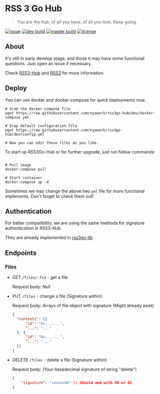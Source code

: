 # RSS 3 Go Hub

> You are the hub, of all you have, of all you love.
> Keep going.

[![issue](https://img.shields.io/github/issues/nyawork/rss3go-hub)](https://github.com/nyawork/rss3go-hub/issues)
[![dev build](https://img.shields.io/github/workflow/status/nyawork/rss3go-hub/RSS3Go-Hub%20Docker%20Build/dev?label=Dev%20Build)](https://hub.docker.com/r/nyawork/rss3go-hub/tags?name=dev)
[![master build](https://img.shields.io/github/workflow/status/nyawork/rss3go-hub/RSS3Go-Hub%20Docker%20Build/master?label=Release%20Build)](https://hub.docker.com/r/nyawork/rss3go-hub/tags?name=master)
[![license](https://img.shields.io/github/license/nyawork/rss3go-hub)](https://github.com/nyawork/rss3go-hub/blob/master/LICENSE)

## About

It's still in early develop stage, and those it may have some functional questions. Just open an issue if necessary.

Check [RSS3-Hub](https://github.com/NaturalSelectionLabs/RSS3-Hub/) and [RSS3](https://rss3.io/) for more information.

## Deploy

You can use docker and docker-compose for quick deployments now.

``` shell
# Grab the docker-compose file
wget https://raw.githubusercontent.com/nyawork/rss3go-hub/dev/docker-compose.yml

# Grap default configuration file
wget https://raw.githubusercontent.com/nyawork/rss3go-hub/dev/config.yml

# Now you can edit those files as you like.
```

To start up RSS3Go-Hub or for further upgrade, just run follow commands:

``` shell

# Pull image
docker-compose pull

# Start container
docker-compose up -d

```

Sometimes we may change the above two `yml` file for more functional implements. Don't forget to check them out!

## Authentication

For better compatibility, we are using the same methods for signature authentication in RSS3-Hub.

They are already implemented in [rss3go-lib](https://github.com/nyawork/rss3go-lib).

## Endpoints

### Files

- GET `/files/:fid` - get a file

  Request body: Null

- PUT `/files` - change a file (Signature within)

  Request body: Arrays of file object with signature (Might already exist)

    ``` json
    {
      "contents": [{
          "id": "0x.......",
          "...": "..."
      }, {
          "id": "0x.......",
          "...": "..."
      }]
    }
    ```

- DELETE `/files` - delete a file (Signature within)

  Request body: (Your hexadecimal signature of string "delete")

    ``` json
    {
        "signature": "xxxxxx00" // Should end with 00 or 01
    }
    ```

